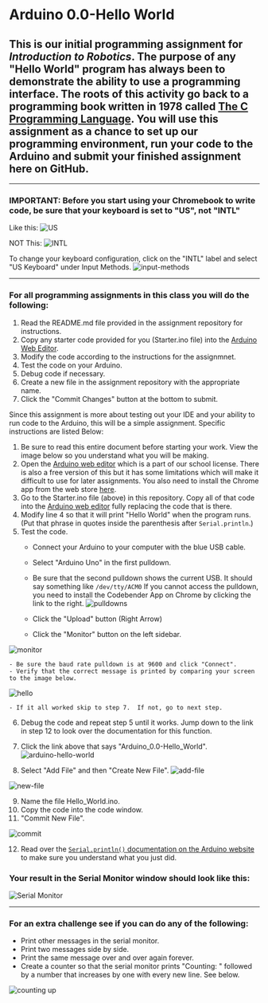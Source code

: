 # Arduino 0.0-Hello World
## This is our initial programming assignment for *Introduction to Robotics*.  The purpose of any "Hello World" program has always been to demonstrate the ability to use a programming interface.  The roots of this activity go back to a programming book written in 1978 called [The C Programming Language](https://en.wikipedia.org/wiki/The_C_Programming_Language).  You will use this assignment as a chance to set up our programming environment, run your code to the Arduino and submit your finished assignment here on GitHub.

---

### **IMPORTANT: Before you start using your Chromebook to write code, be sure that your keyboard is set to "US", not "INTL"**

Like this:
![US](https://github.com/WHS-Robotics-Classes/images/blob/main/Screenshot%202021-01-20%20at%201.17.59%20PM.png?raw=true)

NOT This:
![INTL](https://github.com/WHS-Robotics-Classes/images/blob/main/Screenshot%202021-01-20%20at%201.17.31%20PM.png?raw=true)

To change your keyboard configuration, click on the "INTL" label and select "US Keyboard" under Input Methods.
![input-methods](https://github.com/WHS-Robotics-Classes/images/blob/main/Screenshot%202021-01-20%20at%201.23.13%20PM.png?raw=true)

---

### For all programming assignments in this class you will do the following:
1. Read the README.md file provided in the assignment repository for instructions.
2. Copy any starter code provided for you (Starter.ino file) into the [Arduino Web Editor](https://create.arduino.cc/editor).
3. Modify the code according to the instructions for the assignmnet.
4. Test the code on your Arduino.
5. Debug code if necessary.
6. Create a new file in the assignment repository with the appropriate name.
7. Click the "Commit Changes" button at the bottom to submit.

Since this assignment is more about testing out your IDE and your ability to run code to the Arduino, this will be a simple assignment.  Specific instructions are listed Below:
1. Be sure to read this entire document before starting your work.  View the image below so you understand what you will be making.
2. Open the [Arduino web editor](https://create.arduino.cc/editor) which is a part of our school license.  There is also a free version of this but it has some limitations which will make it difficult to use for later assignments.  You also need to install the Chrome app from the web store [here](https://chrome.google.com/webstore/detail/codebender-app/magknjdfniglanojbpadmpjlglepnlko?hl=en).
3. Go to the Starter.ino file (above) in this repository.  Copy all of that code into the [Arduino web editor](https://create.arduino.cc/editor) fully replacing the code that is there.
4. Modify line 4 so that it will print "Hello World" when the program runs.  (Put that phrase in quotes inside the parenthesis after `Serial.println`.)
5. Test the code.  
    - Connect your Arduino to your computer with the blue USB cable.  
    - Select "Arduino Uno" in the first pulldown.  
    - Be sure that the second pulldown shows the current USB.  It should say something like `/dev/tty/ACM0`  If you cannot access the pulldown, you need to install the Codebender App on Chrome by clicking the link to the right.
    ![pulldowns](https://github.com/WHS-Robotics-Classes/Arduino_0.0-Hello_World/blob/main/Select_Port.png?raw=true)
    
    - Click the "Upload" button (Right Arrow)
    - Click the "Monitor" button on the left sidebar.

![monitor](https://github.com/WHS-Robotics-Classes/Arduino_0.0-Hello_World/blob/main/monitor.png?raw=true)

    - Be sure the baud rate pulldown is at 9600 and click "Connect".
    - Verify that the correct message is printed by comparing your screen to the image below.
    
![hello](https://github.com/WHS-Robotics-Classes/Arduino_0.0-Hello_World/blob/main/hello.png?raw=true)
    
    - If it all worked skip to step 7.  If not, go to next step.
    
6. Debug the code and repeat step 5 until it works.  Jump down to the link in step 12 to look over the documentation for this function.
7. Click the link above that says "Arduino_0.0-Hello_World".
![arduino-hello-world](https://github.com/WHS-Robotics-Classes/images/blob/main/Repo-main.PNG?raw=true)

8. Select "Add File" and then "Create New File".
![add-file](https://github.com/WHS-Robotics-Classes/images/blob/main/add-file.PNG?raw=true)

![new-file](https://github.com/WHS-Robotics-Classes/images/blob/main/new-file.PNG?raw=true)

9. Name the file Hello_World.ino.
10. Copy the code into the code window.
11. "Commit New File".

![commit](https://github.com/WHS-Robotics-Classes/images/blob/main/commit.PNG?raw=true)

12. Read over the [`Serial.println()` documentation on the Arduino website](https://www.arduino.cc/reference/en/language/functions/communication/serial/println/) to make sure you understand what you just did.

### Your result in the Serial Monitor window should look like this:
![Serial Monitor](https://github.com/WHS-Robotics-Classes/images/blob/main/Screenshot%202021-01-20%20at%201.16.47%20PM.png?raw=true)

--- 

### For an extra challenge see if you can do any of the following:
- Print other messages in the serial monitor.
- Print two messages side by side.
- Print the same message over and over again forever.
- Create a counter so that the serial monitor prints "Counting: " followed by a number that increases by one with every new line.  See below.

![counting up](https://github.com/WHS-Robotics-Classes/images/blob/main/Screenshot%202021-01-20%20at%201.31.08%20PM.png?raw=true)

